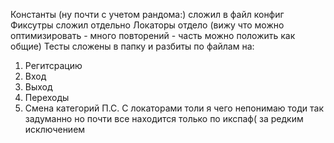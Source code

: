 Константы (ну почти с учетом рандома:) сложил в файл конфиг
Фиксутры сложил отдельно 
Локаторы отдело (вижу что можно оптимизировать - много повторений - часть можно положить как общие)
Тесты сложены в папку и разбиты по файлам на:
1. Регитсрацию
2. Вход
3. Выход
4. Переходы
5. Смена категорий
П.С.
С локаторами толи я чего непонимаю тоди так задуманно но почти все находится только по икспаф( за редким исключением